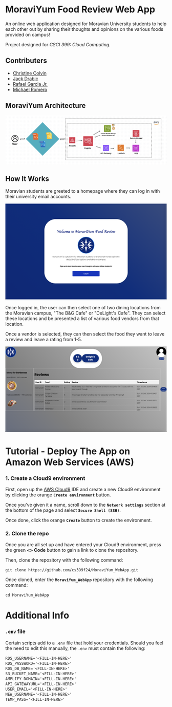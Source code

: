 # MoraviYum Food Review Web App

An online web application designed for Moravian University students to help each other out by sharing their thoughts and opinions on the various foods provided on campus!

Project designed for *CSCI 399: Cloud Computing.*

## Contributers
- [Christine Colvin](https://github.com/christinecolvin)
- [Jack Drabic](https://github.com/JackJack7890)
- [Rafael Garcia Jr.](https://github.com/RGJ-713)
- [Michael Romero](https://github.com/MichaelRomero1)

## MoraviYum Architecture
![architecture](architecture.PNG)

## How It Works

Moravian students are greeted to a homepage where they can log in with their university email accounts.

![homepage](MoraviYum_home.png)

Once logged in, the user can then select one of two dining locations from the Moravian campus, "The B&G Cafe" or "DeLight's Cafe". They can select these locations and be presented a list of various food vendors from that location.

Once a vendor is selected, they can then select the food they want to leave a review and leave a rating from 1-5.

![reviewpage](MoraviYum_review.png)

# Tutorial - Deploy The App on Amazon Web Services (AWS)

### 1. Create a Cloud9 environment
First, open up the [AWS Cloud9](https://us-east-1.console.aws.amazon.com/cloud9control/home?region=us-east-1#/) IDE and create a new Cloud9 environment by clicking the orange **`Create environment`** button.

Once you've given it a name, scroll down to the **`Network settings`** section at the bottom of the page and select **`Secure Shell (SSH)`**.

Once done, click the orange **`Create`** button to create the environment.

### 2. Clone the repo
Once you are all set up and have entered your Cloud9 environment, press the green **<> Code** button to gain a link to clone the repository.

Then, clone the repository with the following command:

```
git clone https://github.com/cs399f24/MoraviYum_WebApp.git
```

Once cloned, enter the **`MoraviYum_WebApp`** repository with the following command:

```
cd MoraviYum_WebApp
```

# Additional Info

### `.env` file
Certain scripts add to a `.env` file that hold your credentials. Should you feel the need to edit this manually, the `.env` must contain the following:
```
RDS_USERNAME='<FILL-IN-HERE>'
RDS_PASSWORD='<FILL-IN-HERE>'
RDS_DB_NAME='<FILL-IN-HERE>'
S3_BUCKET_NAME='<FILL-IN-HERE>'
AMPLIFY_DOMAIN='<FILL-IN-HERE>'
API_GATEWAYURL='<FILL-IN-HERE>'
USER_EMAIL='<FILL-IN-HERE>'
NEW_USERNAME='<FILL-IN-HERE>'
TEMP_PASS='<FILL-IN-HERE>'
```

